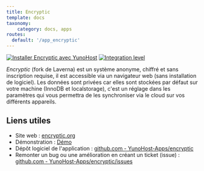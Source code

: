 ```yaml
---
title: Encryptic
template: docs
taxonomy:
    category: docs, apps
routes:
  default: '/app_encryptic'
---
```


[![Installer Encryptic avec YunoHost](https://install-app.yunohost.org/install-with-yunohost.svg)](https://install-app.yunohost.org/?app=encryptic) [![Integration level](https://dash.yunohost.org/integration/encryptic.svg)](https://dash.yunohost.org/appci/app/encryptic)

*Encryptic* (fork de Laverna) est un système anonyme, chiffré et sans inscription requise, il est accessible via un navigateur web (sans installation de logiciel). Les données sont privées car elles sont stockées par défaut sur votre machine (InnoDB et localstorage), c'est un réglage dans les paramètres qui vous permettra de les synchroniser via le cloud sur vos différents appareils.

## Liens utiles

+ Site web : [encryptic.org](https://www.encryptic.org/)
+ Démonstration : [Démo](https://app.encryptic.org/)
+ Dépôt logiciel de l'application : [github.com - YunoHost-Apps/encryptic](https://github.com/YunoHost-Apps/encryptic_ynh)
+ Remonter un bug ou une amélioration en créant un ticket (issue) : [github.com - YunoHost-Apps/encryptic/issues](https://github.com/YunoHost-Apps/encryptic_ynh/issues)

